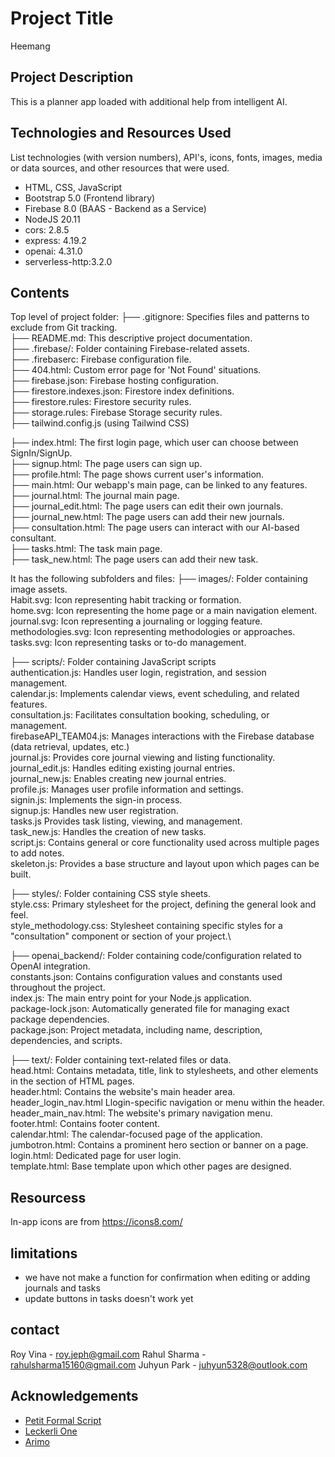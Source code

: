 # Project Title
Heemang


## Project Description
This is a planner app loaded with additional help from intelligent AI.

## Technologies and Resources Used
List technologies (with version numbers), API's, icons, fonts, images, media or data sources, and other resources that were used.
* HTML, CSS, JavaScript
* Bootstrap 5.0 (Frontend library)
* Firebase 8.0 (BAAS - Backend as a Service)
* NodeJS 20.11
* cors: 2.8.5
* express: 4.19.2
* openai: 4.31.0
* serverless-http:3.2.0

## Contents
 Top level of project folder: 
├── .gitignore: Specifies files and patterns to exclude from Git tracking.\
├── README.md: This descriptive project documentation.\
├── .firebase/: Folder containing Firebase-related assets.\
├── .firebaserc: Firebase configuration file.\
├── 404.html: Custom error page for 'Not Found' situations.\
├── firebase.json: Firebase hosting configuration.\
├── firestore.indexes.json: Firestore index definitions.\
├── firestore.rules: Firestore security rules.\
├── storage.rules: Firebase Storage security rules.\
├── tailwind.config.js (using Tailwind CSS)

├── index.html: The first login page, which user can choose between SignIn/SignUp.\
├── signup.html: The page users can sign up.\
├── profile.html: The page shows current user's information.\
├── main.html: Our webapp's main page, can be linked to any features.\
├── journal.html: The journal main page.\
├── journal_edit.html: The page users can edit their own journals.\
├── journal_new.html: The page users can add their new journals.\
├── consultation.html: The page users can interact with our AI-based consultant.\
├── tasks.html: The task main page.\
├── task_new.html: The page users can add their new task.

It has the following subfolders and files:
├── images/: Folder containing image assets.\
	Habit.svg: Icon representing habit tracking or formation.\
	home.svg: Icon representing the home page or a main navigation element.\
	journal.svg: Icon representing a journaling or logging feature.\
	methodologies.svg: Icon representing methodologies or approaches.\
	tasks.svg: Icon representing tasks or to-do management.

├── scripts/: Folder containing JavaScript scripts\
	authentication.js: Handles user login, registration, and session management.\
	calendar.js: Implements calendar views, event scheduling, and related features.\
	consultation.js: Facilitates consultation booking, scheduling, or management.\
	firebaseAPI_TEAM04.js: Manages interactions with the Firebase database (data retrieval, updates, etc.)\
	journal.js: Provides core journal viewing and listing functionality.\
	journal_edit.js: Handles editing existing journal entries.\
	journal_new.js: Enables creating new journal entries.\
	profile.js: Manages user profile information and settings.\
	signin.js: Implements the sign-in process.\
	signup.js: Handles new user registration.\
	tasks.js Provides task listing, viewing, and management.\
	task_new.js: Handles the creation of new tasks.\
	script.js: Contains general or core functionality used across multiple pages to add notes.\
	skeleton.js: Provides a base structure and layout upon which pages can be built.

├── styles/: Folder containing CSS style sheets.\
	style.css: Primary stylesheet for the project, defining the general look and feel.\
	style_methodology.css: Stylesheet containing specific styles for a "consultation" component or section of your project.\

├── openai_backend/: Folder containing code/configuration related to OpenAI integration.\
	constants.json: Contains configuration values and constants used throughout the project.\
	index.js: The main entry point for your Node.js application.\
	package-lock.json: Automatically generated file for managing exact package dependencies.\
	package.json: Project metadata, including name, description, dependencies, and scripts.

├── text/: Folder containing text-related files or data.\
	head.html: Contains metadata, title, link to stylesheets, and other elements in the <head> section of HTML pages.\
	header.html: Contains the website's main header area.\
	header_login_nav.html Llogin-specific navigation or menu within the header.\
	header_main_nav.html: The website's primary navigation menu.\
	footer.html: Contains footer content.\
	calendar.html: The calendar-focused page of the application.\
	jumbotron.html: Contains a prominent hero section or banner on a page.\
	login.html: Dedicated page for user login.\
	template.html: Base template upon which other pages are designed.

## Resourcess
In-app icons are from https://icons8.com/


## limitations
- we have not make a function for confirmation when editing or adding journals and tasks
- update buttons in tasks doesn't work yet

## contact
Roy Vina - roy.jeph@gmail.com
Rahul Sharma - rahulsharma15160@gmail.com
Juhyun Park - juhyun5328@outlook.com

## Acknowledgements 
* <a href="https://fonts.google.com/">Petit Formal Script</a>
* <a href="https://fonts.google.com/">Leckerli One</a>
* <a href="https://fonts.google.com/">Arimo</a>


















```


